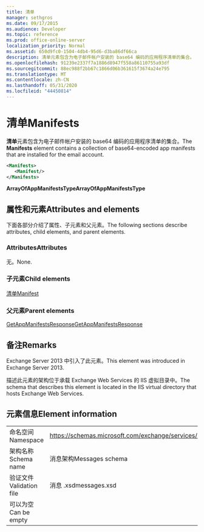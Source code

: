 ```yaml
---
title: 清单
manager: sethgros
ms.date: 09/17/2015
ms.audience: Developer
ms.topic: reference
ms.prod: office-online-server
localization_priority: Normal
ms.assetid: 650d9fc0-1504-4db4-95d6-d3ba86df66ca
description: 清单元素包含为电子邮件帐户安装的 base64 编码的应用程序清单的集合。
ms.openlocfilehash: 91239e2337f7a1886d8947f558a86110755a93df
ms.sourcegitcommit: 88ec988f2bb67c1866d06b361615f3674a24e795
ms.translationtype: MT
ms.contentlocale: zh-CN
ms.lasthandoff: 05/31/2020
ms.locfileid: "44450814"
---
```

# <a name="manifests"></a><span data-ttu-id="22fe6-103">清单</span><span class="sxs-lookup"><span data-stu-id="22fe6-103">Manifests</span></span>

<span data-ttu-id="22fe6-104">**清单**元素包含为电子邮件帐户安装的 base64 编码的应用程序清单的集合。</span><span class="sxs-lookup"><span data-stu-id="22fe6-104">The **Manifests** element contains a collection of base64-encoded app manifests that are installed for the email account.</span></span> 
  
```XML
<Manifests>
   <Manifest/>
</Manifests>
```

 <span data-ttu-id="22fe6-105">**ArrayOfAppManifestsType**</span><span class="sxs-lookup"><span data-stu-id="22fe6-105">**ArrayOfAppManifestsType**</span></span>
## <a name="attributes-and-elements"></a><span data-ttu-id="22fe6-106">属性和元素</span><span class="sxs-lookup"><span data-stu-id="22fe6-106">Attributes and elements</span></span>

<span data-ttu-id="22fe6-107">下面各部分介绍了属性、子元素和父元素。</span><span class="sxs-lookup"><span data-stu-id="22fe6-107">The following sections describe attributes, child elements, and parent elements.</span></span>
  
### <a name="attributes"></a><span data-ttu-id="22fe6-108">Attributes</span><span class="sxs-lookup"><span data-stu-id="22fe6-108">Attributes</span></span>

<span data-ttu-id="22fe6-109">无。</span><span class="sxs-lookup"><span data-stu-id="22fe6-109">None.</span></span>
  
### <a name="child-elements"></a><span data-ttu-id="22fe6-110">子元素</span><span class="sxs-lookup"><span data-stu-id="22fe6-110">Child elements</span></span>

[<span data-ttu-id="22fe6-111">清单</span><span class="sxs-lookup"><span data-stu-id="22fe6-111">Manifest</span></span>](manifest.md)
  
### <a name="parent-elements"></a><span data-ttu-id="22fe6-112">父元素</span><span class="sxs-lookup"><span data-stu-id="22fe6-112">Parent elements</span></span>

[<span data-ttu-id="22fe6-113">GetAppManifestsResponse</span><span class="sxs-lookup"><span data-stu-id="22fe6-113">GetAppManifestsResponse</span></span>](getappmanifestsresponse.md)
  
## <a name="remarks"></a><span data-ttu-id="22fe6-114">备注</span><span class="sxs-lookup"><span data-stu-id="22fe6-114">Remarks</span></span>

<span data-ttu-id="22fe6-115">Exchange Server 2013 中引入了此元素。</span><span class="sxs-lookup"><span data-stu-id="22fe6-115">This element was introduced in Exchange Server 2013.</span></span>
  
<span data-ttu-id="22fe6-116">描述此元素的架构位于承载 Exchange Web Services 的 IIS 虚拟目录中。</span><span class="sxs-lookup"><span data-stu-id="22fe6-116">The schema that describes this element is located in the IIS virtual directory that hosts Exchange Web Services.</span></span>
  
## <a name="element-information"></a><span data-ttu-id="22fe6-117">元素信息</span><span class="sxs-lookup"><span data-stu-id="22fe6-117">Element information</span></span>

|||
|:-----|:-----|
|<span data-ttu-id="22fe6-118">命名空间</span><span class="sxs-lookup"><span data-stu-id="22fe6-118">Namespace</span></span>  <br/> |https://schemas.microsoft.com/exchange/services/2006/messages  <br/> |
|<span data-ttu-id="22fe6-119">架构名称</span><span class="sxs-lookup"><span data-stu-id="22fe6-119">Schema name</span></span>  <br/> |<span data-ttu-id="22fe6-120">消息架构</span><span class="sxs-lookup"><span data-stu-id="22fe6-120">Messages schema</span></span>  <br/> |
|<span data-ttu-id="22fe6-121">验证文件</span><span class="sxs-lookup"><span data-stu-id="22fe6-121">Validation file</span></span>  <br/> |<span data-ttu-id="22fe6-122">消息 .xsd</span><span class="sxs-lookup"><span data-stu-id="22fe6-122">messages.xsd</span></span>  <br/> |
|<span data-ttu-id="22fe6-123">可以为空</span><span class="sxs-lookup"><span data-stu-id="22fe6-123">Can be empty</span></span>  <br/> ||
   

